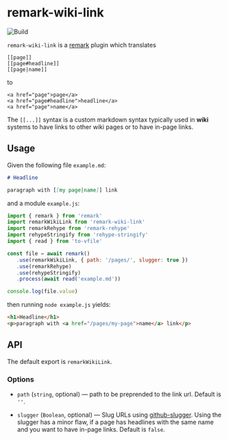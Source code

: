# remark-wiki-link

![Build](https://github.com/thomd/remark-wiki-link/workflows/plugin-test/badge.svg)

`remark-wiki-link` is a [remark](https://github.com/remarkjs/remark) plugin which translates

    [[page]]
    [[page#headline]]
    [[page|name]]

to

    <a href="page">page</a>
    <a href="page#headline">headline</a>
    <a href="page">name</a>

The `[[...]]` syntax is a custom markdown syntax typically used in **wiki** systems to have links to other wiki pages or to have in-page links.

## Usage

Given the following file `example.md`:

```markdown
# Headline

paragraph with [[my page|name]] link
```

and a module `example.js`:

```js
import { remark } from 'remark'
import remarkWikiLink from 'remark-wiki-link'
import remarkRehype from 'remark-rehype'
import rehypeStringify from 'rehype-stringify'
import { read } from 'to-vfile'

const file = await remark()
   .use(remarkWikiLink, { path: '/pages/', slugger: true })
   .use(remarkRehype)
   .use(rehypeStringify)
   .process(await read('example.md'))

console.log(file.value)
```

then running `node example.js` yields:

```html
<h1>Headline</h1>
<p>paragraph with <a href="/pages/my-page">name</a> link</p>
```

## API

The default export is `remarkWikiLink`.

### Options

-  `path` (`string`, optional) — path to be preprended to the link url. Default is `''`.

-  `slugger` (`Boolean`, optional) — Slug URLs using [github-slugger](https://github.com/Flet/github-slugger). Using the slugger has a minor flaw, if a page
   has headlines with the same name and you want to have in-page links. Default is `false`.
